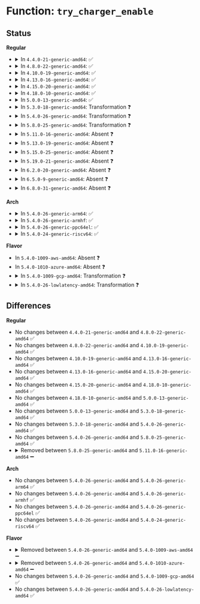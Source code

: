 # Function: <code>try_charger_enable</code>

## Status
<b>Regular</b>
<ul>
<li>
<details>
<summary>In <code>4.4.0-21-generic-amd64</code>: ✅</summary>

```c
int try_charger_enable(struct charger_manager * cm, bool enable)
```

```json
{
  "name": "try_charger_enable",
  "collision_type": "Unique Static",
  "inline_type": "No",
  "funcs": [
    {
      "addr": 18446744071585661536,
      "name": "try_charger_enable",
      "external": false,
      "loc": "drivers/power/charger-manager.c:361",
      "file": "drivers/power/charger-manager.c",
      "inline": "seen, unknown",
      "caller_inline": [],
      "caller_func": [
        "drivers/power/charger-manager.c:charger_manager_remove",
        "drivers/power/charger-manager.c:charger_externally_control_store",
        "drivers/power/charger-manager.c:charger_externally_control_store",
        "drivers/power/charger-manager.c:fullbatt_vchk",
        "drivers/power/charger-manager.c:fullbatt_vchk"
      ]
    }
  ],
  "symbols": [
    {
      "addr": 18446744071585661536,
      "name": "try_charger_enable",
      "section": ".text",
      "bind": "STB_LOCAL",
      "size": 526
    }
  ]
}
```
</details>
</li>
<li>
<details>
<summary>In <code>4.8.0-22-generic-amd64</code>: ✅</summary>

```c
int try_charger_enable(struct charger_manager * cm, bool enable)
```

```json
{
  "name": "try_charger_enable",
  "collision_type": "Unique Static",
  "inline_type": "No",
  "funcs": [
    {
      "addr": 18446744071586058400,
      "name": "try_charger_enable",
      "external": false,
      "loc": "drivers/power/charger-manager.c:361",
      "file": "drivers/power/charger-manager.c",
      "inline": "seen, unknown",
      "caller_inline": [],
      "caller_func": [
        "drivers/power/charger-manager.c:charger_manager_remove",
        "drivers/power/charger-manager.c:charger_externally_control_store",
        "drivers/power/charger-manager.c:charger_externally_control_store",
        "drivers/power/charger-manager.c:fullbatt_vchk",
        "drivers/power/charger-manager.c:fullbatt_vchk"
      ]
    }
  ],
  "symbols": [
    {
      "addr": 18446744071586058400,
      "name": "try_charger_enable",
      "section": ".text",
      "bind": "STB_LOCAL",
      "size": 540
    }
  ]
}
```
</details>
</li>
<li>
<details>
<summary>In <code>4.10.0-19-generic-amd64</code>: ✅</summary>

```c
int try_charger_enable(struct charger_manager * cm, bool enable)
```

```json
{
  "name": "try_charger_enable",
  "collision_type": "Unique Static",
  "inline_type": "No",
  "funcs": [
    {
      "addr": 18446744071586256144,
      "name": "try_charger_enable",
      "external": false,
      "loc": "drivers/power/supply/charger-manager.c:361",
      "file": "drivers/power/supply/charger-manager.c",
      "inline": "seen, unknown",
      "caller_inline": [],
      "caller_func": [
        "drivers/power/supply/charger-manager.c:charger_manager_remove",
        "drivers/power/supply/charger-manager.c:charger_externally_control_store",
        "drivers/power/supply/charger-manager.c:charger_externally_control_store",
        "drivers/power/supply/charger-manager.c:fullbatt_vchk",
        "drivers/power/supply/charger-manager.c:fullbatt_vchk"
      ]
    }
  ],
  "symbols": [
    {
      "addr": 18446744071586256144,
      "name": "try_charger_enable",
      "section": ".text",
      "bind": "STB_LOCAL",
      "size": 540
    }
  ]
}
```
</details>
</li>
<li>
<details>
<summary>In <code>4.13.0-16-generic-amd64</code>: ✅</summary>

```c
int try_charger_enable(struct charger_manager * cm, bool enable)
```

```json
{
  "name": "try_charger_enable",
  "collision_type": "Unique Static",
  "inline_type": "No",
  "funcs": [
    {
      "addr": 18446744071586355456,
      "name": "try_charger_enable",
      "external": false,
      "loc": "drivers/power/supply/charger-manager.c:361",
      "file": "drivers/power/supply/charger-manager.c",
      "inline": "seen, unknown",
      "caller_inline": [],
      "caller_func": [
        "drivers/power/supply/charger-manager.c:charger_manager_remove",
        "drivers/power/supply/charger-manager.c:charger_externally_control_store",
        "drivers/power/supply/charger-manager.c:charger_externally_control_store",
        "drivers/power/supply/charger-manager.c:fullbatt_vchk",
        "drivers/power/supply/charger-manager.c:fullbatt_vchk"
      ]
    }
  ],
  "symbols": [
    {
      "addr": 18446744071586355456,
      "name": "try_charger_enable",
      "section": ".text",
      "bind": "STB_LOCAL",
      "size": 519
    }
  ]
}
```
</details>
</li>
<li>
<details>
<summary>In <code>4.15.0-20-generic-amd64</code>: ✅</summary>

```c
int try_charger_enable(struct charger_manager * cm, bool enable)
```

```json
{
  "name": "try_charger_enable",
  "collision_type": "Unique Static",
  "inline_type": "No",
  "funcs": [
    {
      "addr": 18446744071586820240,
      "name": "try_charger_enable",
      "external": false,
      "loc": "drivers/power/supply/charger-manager.c:361",
      "file": "drivers/power/supply/charger-manager.c",
      "inline": "seen, unknown",
      "caller_inline": [],
      "caller_func": [
        "drivers/power/supply/charger-manager.c:charger_manager_remove",
        "drivers/power/supply/charger-manager.c:charger_externally_control_store",
        "drivers/power/supply/charger-manager.c:charger_externally_control_store",
        "drivers/power/supply/charger-manager.c:fullbatt_vchk",
        "drivers/power/supply/charger-manager.c:fullbatt_vchk"
      ]
    }
  ],
  "symbols": [
    {
      "addr": 18446744071586820240,
      "name": "try_charger_enable",
      "section": ".text",
      "bind": "STB_LOCAL",
      "size": 519
    }
  ]
}
```
</details>
</li>
<li>
<details>
<summary>In <code>4.18.0-10-generic-amd64</code>: ✅</summary>

```c
int try_charger_enable(struct charger_manager * cm, bool enable)
```

```json
{
  "name": "try_charger_enable",
  "collision_type": "Unique Static",
  "inline_type": "No",
  "funcs": [
    {
      "addr": 18446744071587112416,
      "name": "try_charger_enable",
      "external": false,
      "loc": "drivers/power/supply/charger-manager.c:361",
      "file": "drivers/power/supply/charger-manager.c",
      "inline": "seen, unknown",
      "caller_inline": [],
      "caller_func": [
        "drivers/power/supply/charger-manager.c:charger_manager_remove",
        "drivers/power/supply/charger-manager.c:charger_externally_control_store",
        "drivers/power/supply/charger-manager.c:charger_externally_control_store",
        "drivers/power/supply/charger-manager.c:fullbatt_vchk",
        "drivers/power/supply/charger-manager.c:fullbatt_vchk"
      ]
    }
  ],
  "symbols": [
    {
      "addr": 18446744071587112416,
      "name": "try_charger_enable",
      "section": ".text",
      "bind": "STB_LOCAL",
      "size": 527
    }
  ]
}
```
</details>
</li>
<li>
<details>
<summary>In <code>5.0.0-13-generic-amd64</code>: ✅</summary>

```c
int try_charger_enable(struct charger_manager * cm, bool enable)
```

```json
{
  "name": "try_charger_enable",
  "collision_type": "Unique Static",
  "inline_type": "No",
  "funcs": [
    {
      "addr": 18446744071587290672,
      "name": "try_charger_enable",
      "external": false,
      "loc": "drivers/power/supply/charger-manager.c:361",
      "file": "drivers/power/supply/charger-manager.c",
      "inline": "seen, unknown",
      "caller_inline": [],
      "caller_func": [
        "drivers/power/supply/charger-manager.c:charger_manager_remove",
        "drivers/power/supply/charger-manager.c:charger_externally_control_store",
        "drivers/power/supply/charger-manager.c:charger_externally_control_store",
        "drivers/power/supply/charger-manager.c:fullbatt_vchk",
        "drivers/power/supply/charger-manager.c:fullbatt_vchk"
      ]
    }
  ],
  "symbols": [
    {
      "addr": 18446744071587290672,
      "name": "try_charger_enable",
      "section": ".text",
      "bind": "STB_LOCAL",
      "size": 527
    }
  ]
}
```
</details>
</li>
<li>
<details>
<summary>In <code>5.3.0-18-generic-amd64</code>: Transformation ❓</summary>

```c
int try_charger_enable(struct charger_manager * cm, bool enable)
```

```json
{
  "name": "try_charger_enable",
  "collision_type": "Unique Static",
  "inline_type": "No",
  "funcs": [
    {
      "addr": 0,
      "name": "try_charger_enable",
      "external": false,
      "loc": "drivers/power/supply/charger-manager.c:359",
      "file": "drivers/power/supply/charger-manager.c",
      "inline": "seen, unknown",
      "caller_inline": [],
      "caller_func": [
        "drivers/power/supply/charger-manager.c:charger_manager_remove",
        "drivers/power/supply/charger-manager.c:charger_externally_control_store",
        "drivers/power/supply/charger-manager.c:charger_externally_control_store",
        "drivers/power/supply/charger-manager.c:fullbatt_vchk",
        "drivers/power/supply/charger-manager.c:fullbatt_vchk"
      ]
    }
  ],
  "symbols": [
    {
      "addr": 18446744071587564864,
      "name": "try_charger_enable",
      "section": ".text",
      "bind": "STB_LOCAL",
      "size": 460
    },
    {
      "addr": 18446744071587569262,
      "name": "try_charger_enable.cold",
      "section": ".text",
      "bind": "STB_LOCAL",
      "size": 58
    }
  ]
}
```
</details>
</li>
<li>
<details>
<summary>In <code>5.4.0-26-generic-amd64</code>: Transformation ❓</summary>

```c
int try_charger_enable(struct charger_manager * cm, bool enable)
```

```json
{
  "name": "try_charger_enable",
  "collision_type": "Unique Static",
  "inline_type": "No",
  "funcs": [
    {
      "addr": 0,
      "name": "try_charger_enable",
      "external": false,
      "loc": "drivers/power/supply/charger-manager.c:359",
      "file": "drivers/power/supply/charger-manager.c",
      "inline": "seen, unknown",
      "caller_inline": [],
      "caller_func": [
        "drivers/power/supply/charger-manager.c:charger_manager_remove",
        "drivers/power/supply/charger-manager.c:charger_externally_control_store",
        "drivers/power/supply/charger-manager.c:charger_externally_control_store",
        "drivers/power/supply/charger-manager.c:fullbatt_vchk",
        "drivers/power/supply/charger-manager.c:fullbatt_vchk"
      ]
    }
  ],
  "symbols": [
    {
      "addr": 18446744071587764528,
      "name": "try_charger_enable",
      "section": ".text",
      "bind": "STB_LOCAL",
      "size": 460
    },
    {
      "addr": 18446744071587772301,
      "name": "try_charger_enable.cold",
      "section": ".text",
      "bind": "STB_LOCAL",
      "size": 58
    }
  ]
}
```
</details>
</li>
<li>
<details>
<summary>In <code>5.8.0-25-generic-amd64</code>: Transformation ❓</summary>

```c
int try_charger_enable(struct charger_manager * cm, bool enable)
```

```json
{
  "name": "try_charger_enable",
  "collision_type": "Unique Static",
  "inline_type": "No",
  "funcs": [
    {
      "addr": 0,
      "name": "try_charger_enable",
      "external": false,
      "loc": "drivers/power/supply/charger-manager.c:359",
      "file": "drivers/power/supply/charger-manager.c",
      "inline": "seen, unknown",
      "caller_inline": [],
      "caller_func": [
        "drivers/power/supply/charger-manager.c:charger_manager_remove",
        "drivers/power/supply/charger-manager.c:charger_externally_control_store",
        "drivers/power/supply/charger-manager.c:charger_externally_control_store",
        "drivers/power/supply/charger-manager.c:charger_extcon_work",
        "drivers/power/supply/charger-manager.c:_cm_monitor",
        "drivers/power/supply/charger-manager.c:_cm_monitor",
        "drivers/power/supply/charger-manager.c:_cm_monitor",
        "drivers/power/supply/charger-manager.c:check_charging_duration",
        "drivers/power/supply/charger-manager.c:check_charging_duration",
        "drivers/power/supply/charger-manager.c:fullbatt_vchk",
        "drivers/power/supply/charger-manager.c:fullbatt_vchk"
      ]
    }
  ],
  "symbols": [
    {
      "addr": 18446744071588610960,
      "name": "try_charger_enable",
      "section": ".text",
      "bind": "STB_LOCAL",
      "size": 460
    },
    {
      "addr": 18446744071588619045,
      "name": "try_charger_enable.cold",
      "section": ".text",
      "bind": "STB_LOCAL",
      "size": 58
    }
  ]
}
```
</details>
</li>
<li>
<details>
<summary>In <code>5.11.0-16-generic-amd64</code>: Absent ❓</summary>

```json
{
  "name": "try_charger_enable",
  "collision_type": "Unique Static",
  "inline_type": "Selective",
  "funcs": [
    {
      "addr": 0,
      "name": "try_charger_enable",
      "external": false,
      "loc": "drivers/power/supply/charger-manager.c:372",
      "file": "drivers/power/supply/charger-manager.c",
      "inline": "not declared, inlined",
      "caller_inline": [],
      "caller_func": [
        "drivers/power/supply/charger-manager.c:charger_manager_remove",
        "drivers/power/supply/charger-manager.c:charger_externally_control_store",
        "drivers/power/supply/charger-manager.c:charger_externally_control_store",
        "drivers/power/supply/charger-manager.c:_cm_monitor"
      ]
    }
  ],
  "symbols": [
    {
      "addr": 18446744071588635488,
      "name": "try_charger_enable.isra.0",
      "section": ".text",
      "bind": "STB_LOCAL",
      "size": 440
    },
    {
      "addr": 18446744071591581302,
      "name": "try_charger_enable.isra.0.cold",
      "section": ".text",
      "bind": "STB_LOCAL",
      "size": 58
    }
  ]
}
```
</details>
</li>
<li>
<details>
<summary>In <code>5.13.0-19-generic-amd64</code>: Absent ❓</summary>

```json
{
  "name": "try_charger_enable",
  "collision_type": "Unique Static",
  "inline_type": "Selective",
  "funcs": [
    {
      "addr": 0,
      "name": "try_charger_enable",
      "external": false,
      "loc": "drivers/power/supply/charger-manager.c:372",
      "file": "drivers/power/supply/charger-manager.c",
      "inline": "not declared, inlined",
      "caller_inline": [],
      "caller_func": [
        "drivers/power/supply/charger-manager.c:charger_manager_remove",
        "drivers/power/supply/charger-manager.c:charger_externally_control_store",
        "drivers/power/supply/charger-manager.c:charger_externally_control_store",
        "drivers/power/supply/charger-manager.c:_cm_monitor"
      ]
    }
  ],
  "symbols": [
    {
      "addr": 18446744071588519584,
      "name": "try_charger_enable.isra.0",
      "section": ".text",
      "bind": "STB_LOCAL",
      "size": 440
    },
    {
      "addr": 18446744071591523764,
      "name": "try_charger_enable.isra.0.cold",
      "section": ".text",
      "bind": "STB_LOCAL",
      "size": 58
    }
  ]
}
```
</details>
</li>
<li>
<details>
<summary>In <code>5.15.0-25-generic-amd64</code>: Absent ❓</summary>

```json
{
  "name": "try_charger_enable",
  "collision_type": "Unique Static",
  "inline_type": "Selective",
  "funcs": [
    {
      "addr": 0,
      "name": "try_charger_enable",
      "external": false,
      "loc": "drivers/power/supply/charger-manager.c:372",
      "file": "drivers/power/supply/charger-manager.c",
      "inline": "not declared, inlined",
      "caller_inline": [],
      "caller_func": [
        "drivers/power/supply/charger-manager.c:charger_manager_remove",
        "drivers/power/supply/charger-manager.c:charger_externally_control_store",
        "drivers/power/supply/charger-manager.c:charger_externally_control_store",
        "drivers/power/supply/charger-manager.c:_cm_monitor"
      ]
    }
  ],
  "symbols": [
    {
      "addr": 18446744071589193200,
      "name": "try_charger_enable.isra.0",
      "section": ".text",
      "bind": "STB_LOCAL",
      "size": 460
    },
    {
      "addr": 18446744071592633802,
      "name": "try_charger_enable.isra.0.cold",
      "section": ".text",
      "bind": "STB_LOCAL",
      "size": 79
    }
  ]
}
```
</details>
</li>
<li>
<details>
<summary>In <code>5.19.0-21-generic-amd64</code>: Absent ❓</summary>

```json
{
  "name": "try_charger_enable",
  "collision_type": "Unique Static",
  "inline_type": "Selective",
  "funcs": [
    {
      "addr": 0,
      "name": "try_charger_enable",
      "external": false,
      "loc": "drivers/power/supply/charger-manager.c:372",
      "file": "drivers/power/supply/charger-manager.c",
      "inline": "not declared, inlined",
      "caller_inline": [],
      "caller_func": [
        "drivers/power/supply/charger-manager.c:charger_manager_remove",
        "drivers/power/supply/charger-manager.c:charger_externally_control_store",
        "drivers/power/supply/charger-manager.c:charger_externally_control_store",
        "drivers/power/supply/charger-manager.c:_cm_monitor"
      ]
    }
  ],
  "symbols": [
    {
      "addr": 18446744071590654048,
      "name": "try_charger_enable.isra.0",
      "section": ".text",
      "bind": "STB_LOCAL",
      "size": 474
    },
    {
      "addr": 18446744071594517818,
      "name": "try_charger_enable.isra.0.cold",
      "section": ".text",
      "bind": "STB_LOCAL",
      "size": 79
    }
  ]
}
```
</details>
</li>
<li>
<details>
<summary>In <code>6.2.0-20-generic-amd64</code>: Absent ❓</summary>

```json
{
  "name": "try_charger_enable",
  "collision_type": "Unique Static",
  "inline_type": "Selective",
  "funcs": [
    {
      "addr": 0,
      "name": "try_charger_enable",
      "external": false,
      "loc": "drivers/power/supply/charger-manager.c:372",
      "file": "drivers/power/supply/charger-manager.c",
      "inline": "not declared, inlined",
      "caller_inline": [],
      "caller_func": [
        "drivers/power/supply/charger-manager.c:charger_manager_remove",
        "drivers/power/supply/charger-manager.c:charger_externally_control_store",
        "drivers/power/supply/charger-manager.c:charger_externally_control_store",
        "drivers/power/supply/charger-manager.c:_cm_monitor"
      ]
    }
  ],
  "symbols": [
    {
      "addr": 18446744071592319648,
      "name": "try_charger_enable.isra.0",
      "section": ".text",
      "bind": "STB_LOCAL",
      "size": 570
    },
    {
      "addr": 18446744071596308805,
      "name": "try_charger_enable.isra.0.cold",
      "section": ".text",
      "bind": "STB_LOCAL",
      "size": 21
    }
  ]
}
```
</details>
</li>
<li>
<details>
<summary>In <code>6.5.0-9-generic-amd64</code>: Absent ❓</summary>

```json
{
  "name": "try_charger_enable",
  "collision_type": "Unique Static",
  "inline_type": "Selective",
  "funcs": [
    {
      "addr": 0,
      "name": "try_charger_enable",
      "external": false,
      "loc": "drivers/power/supply/charger-manager.c:372",
      "file": "drivers/power/supply/charger-manager.c",
      "inline": "not declared, inlined",
      "caller_inline": [],
      "caller_func": [
        "drivers/power/supply/charger-manager.c:charger_manager_remove",
        "drivers/power/supply/charger-manager.c:charger_externally_control_store",
        "drivers/power/supply/charger-manager.c:charger_externally_control_store",
        "drivers/power/supply/charger-manager.c:_cm_monitor"
      ]
    }
  ],
  "symbols": [
    {
      "addr": 18446744071592746256,
      "name": "try_charger_enable.isra.0",
      "section": ".text",
      "bind": "STB_LOCAL",
      "size": 502
    },
    {
      "addr": 18446744071596838182,
      "name": "try_charger_enable.isra.0.cold",
      "section": ".text",
      "bind": "STB_LOCAL",
      "size": 21
    }
  ]
}
```
</details>
</li>
<li>
<details>
<summary>In <code>6.8.0-31-generic-amd64</code>: Absent ❓</summary>

```json
{
  "name": "try_charger_enable",
  "collision_type": "Unique Static",
  "inline_type": "Selective",
  "funcs": [
    {
      "addr": 0,
      "name": "try_charger_enable",
      "external": false,
      "loc": "drivers/power/supply/charger-manager.c:372",
      "file": "drivers/power/supply/charger-manager.c",
      "inline": "not declared, inlined",
      "caller_inline": [],
      "caller_func": [
        "drivers/power/supply/charger-manager.c:charger_manager_remove",
        "drivers/power/supply/charger-manager.c:charger_externally_control_store",
        "drivers/power/supply/charger-manager.c:charger_externally_control_store",
        "drivers/power/supply/charger-manager.c:_cm_monitor"
      ]
    }
  ],
  "symbols": [
    {
      "addr": 18446744071593494208,
      "name": "try_charger_enable.isra.0",
      "section": ".text",
      "bind": "STB_LOCAL",
      "size": 502
    },
    {
      "addr": 18446744071597762253,
      "name": "try_charger_enable.isra.0.cold",
      "section": ".text",
      "bind": "STB_LOCAL",
      "size": 21
    }
  ]
}
```
</details>
</li>
</ul>
<b>Arch</b>
<ul>
<li>
<details>
<summary>In <code>5.4.0-26-generic-arm64</code>: ✅</summary>

```c
int try_charger_enable(struct charger_manager * cm, bool enable)
```

```json
{
  "name": "try_charger_enable",
  "collision_type": "Unique Static",
  "inline_type": "No",
  "funcs": [
    {
      "addr": 18446603336500961112,
      "name": "try_charger_enable",
      "external": false,
      "loc": "drivers/power/supply/charger-manager.c:359",
      "file": "drivers/power/supply/charger-manager.c",
      "inline": "seen, unknown",
      "caller_inline": [],
      "caller_func": [
        "drivers/power/supply/charger-manager.c:charger_manager_remove",
        "drivers/power/supply/charger-manager.c:charger_externally_control_store",
        "drivers/power/supply/charger-manager.c:charger_externally_control_store",
        "drivers/power/supply/charger-manager.c:fullbatt_vchk",
        "drivers/power/supply/charger-manager.c:fullbatt_vchk"
      ]
    }
  ],
  "symbols": [
    {
      "addr": 18446603336500961112,
      "name": "try_charger_enable",
      "section": ".text",
      "bind": "STB_LOCAL",
      "size": 524
    }
  ]
}
```
</details>
</li>
<li>
<details>
<summary>In <code>5.4.0-26-generic-armhf</code>: ✅</summary>

```c
int try_charger_enable(struct charger_manager * cm, bool enable)
```

```json
{
  "name": "try_charger_enable",
  "collision_type": "Unique Static",
  "inline_type": "No",
  "funcs": [
    {
      "addr": 3233478952,
      "name": "try_charger_enable",
      "external": false,
      "loc": "drivers/power/supply/charger-manager.c:359",
      "file": "drivers/power/supply/charger-manager.c",
      "inline": "seen, unknown",
      "caller_inline": [],
      "caller_func": [
        "drivers/power/supply/charger-manager.c:charger_manager_remove",
        "drivers/power/supply/charger-manager.c:charger_externally_control_store",
        "drivers/power/supply/charger-manager.c:charger_externally_control_store",
        "drivers/power/supply/charger-manager.c:fullbatt_vchk",
        "drivers/power/supply/charger-manager.c:fullbatt_vchk"
      ]
    }
  ],
  "symbols": [
    {
      "addr": 3233478952,
      "name": "try_charger_enable",
      "section": ".text",
      "bind": "STB_LOCAL",
      "size": 500
    }
  ]
}
```
</details>
</li>
<li>
<details>
<summary>In <code>5.4.0-26-generic-ppc64el</code>: ✅</summary>

```c
int try_charger_enable(struct charger_manager * cm, bool enable)
```

```json
{
  "name": "try_charger_enable",
  "collision_type": "Unique Static",
  "inline_type": "No",
  "funcs": [
    {
      "addr": 13835058055294421984,
      "name": "try_charger_enable",
      "external": false,
      "loc": "drivers/power/supply/charger-manager.c:359",
      "file": "drivers/power/supply/charger-manager.c",
      "inline": "seen, unknown",
      "caller_inline": [],
      "caller_func": [
        "drivers/power/supply/charger-manager.c:charger_manager_remove",
        "drivers/power/supply/charger-manager.c:charger_externally_control_store",
        "drivers/power/supply/charger-manager.c:charger_externally_control_store",
        "drivers/power/supply/charger-manager.c:fullbatt_vchk",
        "drivers/power/supply/charger-manager.c:fullbatt_vchk"
      ]
    }
  ],
  "symbols": [
    {
      "addr": 13835058055294421984,
      "name": "try_charger_enable",
      "section": ".text",
      "bind": "STB_LOCAL",
      "size": 756
    }
  ]
}
```
</details>
</li>
<li>
<details>
<summary>In <code>5.4.0-24-generic-riscv64</code>: ✅</summary>

```c
int try_charger_enable(struct charger_manager * cm, bool enable)
```

```json
{
  "name": "try_charger_enable",
  "collision_type": "Unique Static",
  "inline_type": "No",
  "funcs": [
    {
      "addr": 18446743936277720576,
      "name": "try_charger_enable",
      "external": false,
      "loc": "drivers/power/supply/charger-manager.c:359",
      "file": "drivers/power/supply/charger-manager.c",
      "inline": "seen, unknown",
      "caller_inline": [],
      "caller_func": [
        "drivers/power/supply/charger-manager.c:charger_manager_remove",
        "drivers/power/supply/charger-manager.c:charger_externally_control_store",
        "drivers/power/supply/charger-manager.c:charger_externally_control_store",
        "drivers/power/supply/charger-manager.c:fullbatt_vchk",
        "drivers/power/supply/charger-manager.c:fullbatt_vchk"
      ]
    }
  ],
  "symbols": [
    {
      "addr": 18446743936277720576,
      "name": "try_charger_enable",
      "section": ".text",
      "bind": "STB_LOCAL",
      "size": 440
    }
  ]
}
```
</details>
</li>
</ul>
<b>Flavor</b>
<ul>
<li>
In <code>5.4.0-1009-aws-amd64</code>: Absent ❓
</li>
<li>
In <code>5.4.0-1010-azure-amd64</code>: Absent ❓
</li>
<li>
<details>
<summary>In <code>5.4.0-1009-gcp-amd64</code>: Transformation ❓</summary>

```c
int try_charger_enable(struct charger_manager * cm, bool enable)
```

```json
{
  "name": "try_charger_enable",
  "collision_type": "Unique Static",
  "inline_type": "No",
  "funcs": [
    {
      "addr": 0,
      "name": "try_charger_enable",
      "external": false,
      "loc": "drivers/power/supply/charger-manager.c:359",
      "file": "drivers/power/supply/charger-manager.c",
      "inline": "seen, unknown",
      "caller_inline": [],
      "caller_func": [
        "drivers/power/supply/charger-manager.c:charger_manager_remove",
        "drivers/power/supply/charger-manager.c:charger_externally_control_store",
        "drivers/power/supply/charger-manager.c:charger_externally_control_store",
        "drivers/power/supply/charger-manager.c:fullbatt_vchk",
        "drivers/power/supply/charger-manager.c:fullbatt_vchk"
      ]
    }
  ],
  "symbols": [
    {
      "addr": 18446744071587720672,
      "name": "try_charger_enable",
      "section": ".text",
      "bind": "STB_LOCAL",
      "size": 460
    },
    {
      "addr": 18446744071587728445,
      "name": "try_charger_enable.cold",
      "section": ".text",
      "bind": "STB_LOCAL",
      "size": 58
    }
  ]
}
```
</details>
</li>
<li>
<details>
<summary>In <code>5.4.0-26-lowlatency-amd64</code>: Transformation ❓</summary>

```c
int try_charger_enable(struct charger_manager * cm, bool enable)
```

```json
{
  "name": "try_charger_enable",
  "collision_type": "Unique Static",
  "inline_type": "No",
  "funcs": [
    {
      "addr": 0,
      "name": "try_charger_enable",
      "external": false,
      "loc": "drivers/power/supply/charger-manager.c:359",
      "file": "drivers/power/supply/charger-manager.c",
      "inline": "seen, unknown",
      "caller_inline": [],
      "caller_func": [
        "drivers/power/supply/charger-manager.c:charger_manager_remove",
        "drivers/power/supply/charger-manager.c:charger_externally_control_store",
        "drivers/power/supply/charger-manager.c:charger_externally_control_store",
        "drivers/power/supply/charger-manager.c:fullbatt_vchk",
        "drivers/power/supply/charger-manager.c:fullbatt_vchk"
      ]
    }
  ],
  "symbols": [
    {
      "addr": 18446744071587833728,
      "name": "try_charger_enable",
      "section": ".text",
      "bind": "STB_LOCAL",
      "size": 460
    },
    {
      "addr": 18446744071587841501,
      "name": "try_charger_enable.cold",
      "section": ".text",
      "bind": "STB_LOCAL",
      "size": 58
    }
  ]
}
```
</details>
</li>
</ul>

## Differences
<b>Regular</b>
<ul>
<li>
No changes between <code>4.4.0-21-generic-amd64</code> and <code>4.8.0-22-generic-amd64</code> ✅
</li>
<li>
No changes between <code>4.8.0-22-generic-amd64</code> and <code>4.10.0-19-generic-amd64</code> ✅
</li>
<li>
No changes between <code>4.10.0-19-generic-amd64</code> and <code>4.13.0-16-generic-amd64</code> ✅
</li>
<li>
No changes between <code>4.13.0-16-generic-amd64</code> and <code>4.15.0-20-generic-amd64</code> ✅
</li>
<li>
No changes between <code>4.15.0-20-generic-amd64</code> and <code>4.18.0-10-generic-amd64</code> ✅
</li>
<li>
No changes between <code>4.18.0-10-generic-amd64</code> and <code>5.0.0-13-generic-amd64</code> ✅
</li>
<li>
No changes between <code>5.0.0-13-generic-amd64</code> and <code>5.3.0-18-generic-amd64</code> ✅
</li>
<li>
No changes between <code>5.3.0-18-generic-amd64</code> and <code>5.4.0-26-generic-amd64</code> ✅
</li>
<li>
No changes between <code>5.4.0-26-generic-amd64</code> and <code>5.8.0-25-generic-amd64</code> ✅
</li>
<li>
<details>
<summary>Removed between <code>5.8.0-25-generic-amd64</code> and <code>5.11.0-16-generic-amd64</code> ➖</summary>

```c
int try_charger_enable(struct charger_manager * cm, bool enable)
```
</details>
</li>
</ul>
<b>Arch</b>
<ul>
<li>
No changes between <code>5.4.0-26-generic-amd64</code> and <code>5.4.0-26-generic-arm64</code> ✅
</li>
<li>
No changes between <code>5.4.0-26-generic-amd64</code> and <code>5.4.0-26-generic-armhf</code> ✅
</li>
<li>
No changes between <code>5.4.0-26-generic-amd64</code> and <code>5.4.0-26-generic-ppc64el</code> ✅
</li>
<li>
No changes between <code>5.4.0-26-generic-amd64</code> and <code>5.4.0-24-generic-riscv64</code> ✅
</li>
</ul>
<b>Flavor</b>
<ul>
<li>
<details>
<summary>Removed between <code>5.4.0-26-generic-amd64</code> and <code>5.4.0-1009-aws-amd64</code> ➖</summary>

```c
int try_charger_enable(struct charger_manager * cm, bool enable)
```
</details>
</li>
<li>
<details>
<summary>Removed between <code>5.4.0-26-generic-amd64</code> and <code>5.4.0-1010-azure-amd64</code> ➖</summary>

```c
int try_charger_enable(struct charger_manager * cm, bool enable)
```
</details>
</li>
<li>
No changes between <code>5.4.0-26-generic-amd64</code> and <code>5.4.0-1009-gcp-amd64</code> ✅
</li>
<li>
No changes between <code>5.4.0-26-generic-amd64</code> and <code>5.4.0-26-lowlatency-amd64</code> ✅
</li>
</ul>
